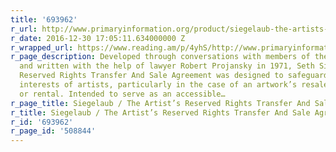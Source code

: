 ```yaml
---
title: '693962'
r_url: http://www.primaryinformation.org/product/siegelaub-the-artists-reserved-rights-transfer-and-sale-agreement/
r_date: 2016-12-30 17:05:11.634000000 Z
r_wrapped_url: https://www.reading.am/p/4yhS/http://www.primaryinformation.org/product/siegelaub-the-artists-reserved-rights-transfer-and-sale-agreement/
r_page_description: Developed through conversations with members of the art world
  and written with the help of lawyer Robert Projansky in 1971, Seth Siegelaub’s Artist’s
  Reserved Rights Transfer And Sale Agreement was designed to safeguard the economic
  interests of artists, particularly in the case of an artwork’s resale, reproduction,
  or rental. Intended to serve as an accessible…
r_page_title: Siegelaub / The Artist’s Reserved Rights Transfer And Sale Agreement
r_title: Siegelaub / The Artist’s Reserved Rights Transfer And Sale Agreement
r_id: '693962'
r_page_id: '508844'
---
```


